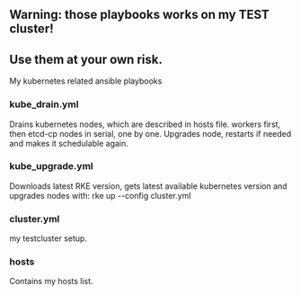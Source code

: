 ## Warning: those playbooks works on my TEST cluster! 
## Use them at your own risk.

My kubernetes related ansible playbooks

### kube_drain.yml
Drains kubernetes nodes, which are described in hosts file. workers first, then etcd-cp nodes in serial, one by one.
Upgrades node, restarts if needed and makes it schedulable again.

### kube_upgrade.yml
Downloads latest RKE version, gets latest available kubernetes version and upgrades nodes with: rke up --config cluster.yml

### cluster.yml 
my testcluster setup.

### hosts
Contains my hosts list.
